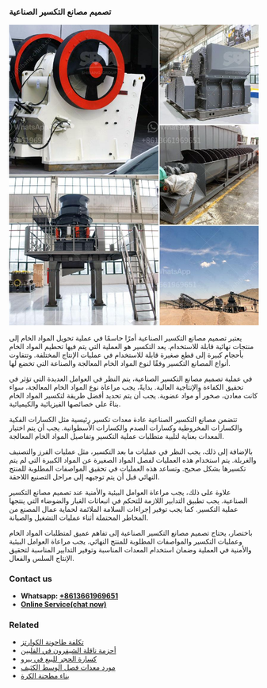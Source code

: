 <h3>تصميم مصانع التكسير الصناعية</h3><img src='1701850674.jpg' alt=''><p>يعتبر تصميم مصانع التكسير الصناعية أمرًا حاسمًا في عملية تحويل المواد الخام إلى منتجات نهائية قابلة للاستخدام. يعد التكسير هو العملية التي يتم فيها تحطيم المواد الخام بأحجام كبيرة إلى قطع صغيرة قابلة للاستخدام في عمليات الإنتاج المختلفة. وتتفاوت أنواع المصانع التكسير وفقًا لنوع المواد الخام المعالجة والصناعة التي تخضع لها.</p><p>في عملية تصميم مصانع التكسير الصناعية، يتم النظر في العوامل العديدة التي تؤثر في تحقيق الكفاءة والإنتاجية العالية. بدايةً، يجب مراعاة نوع المواد الخام المعالجة، سواء كانت معادن، صخور أو مواد عضوية. يجب أن يتم تحديد أفضل طريقة لتكسير المواد الخام بناءً على خصائصها الفيزيائية والكيميائية.</p><p>تتضمن مصانع التكسير الصناعية عادة معدات تكسير رئيسية مثل الكسارات الفكية والكسارات المخروطية وكسارات الصدم والكسارات الأسطوانية. يجب أن يتم اختيار المعدات بعناية لتلبية متطلبات عملية التكسير وتفاصيل المواد الخام المعالجة.</p><p>بالإضافة إلى ذلك، يجب النظر في عمليات ما بعد التكسير، مثل عمليات الفرز والتصنيف والغربلة. يتم استخدام هذه العمليات لفصل المواد الصغيرة عن المواد الكبيرة التي لم يتم تكسيرها بشكل صحيح. وتساعد هذه العمليات في تحقيق المواصفات المطلوبة للمنتج النهائي قبل أن يتم توجيهه إلى مراحل التصنيع اللاحقة.</p><p>علاوة على ذلك، يجب مراعاة العوامل البيئية والأمنية عند تصميم مصانع التكسير الصناعية. يجب تطبيق التدابير اللازمة للتحكم في انبعاثات الغبار والضوضاء التي ينتجها عملية التكسير. كما يجب توفير إجراءات السلامة الملائمة لحماية عمال المصنع من المخاطر المحتملة أثناء عمليات التشغيل والصيانة.</p><p>باختصار، يحتاج تصميم مصانع التكسير الصناعية إلى تفاهم عميق لمتطلبات المواد الخام وعمليات التكسير والمواصفات المطلوبة للمنتج النهائي. يجب مراعاة العوامل البيئية والأمنية في العملية وضمان استخدام المعدات المناسبة وتوفير التدابير المناسبة لتحقيق الإنتاج السلس والفعال.</p><h3>Contact us</h3><ul><li><strong>Whatsapp:&nbsp;<a href="https://wa.me/8613661969651">+8613661969651</a></strong></li><li><a href="https://swt.shibang-china.com/?git&amp;zhl&amp;تصميم مصانع التكسير الصناعية"><strong>Online Service(chat now)</strong></a></li></ul><h3>Related</h3><ul><li><a href='تكلفة طاحونة الكوارتز.md'>تكلفة طاحونة الكوارتز</a></li><li><a href='أحزمة ناقلة الشيفرون في الفلبين.md'>أحزمة ناقلة الشيفرون في الفلبين</a></li><li><a href='كسارة الحجر للبيع في بيرو.md'>كسارة الحجر للبيع في بيرو</a></li><li><a href='مورد معدات فصل الوسط الكثيف.md'>مورد معدات فصل الوسط الكثيف</a></li><li><a href='بناء مطحنة الكرة.md'>بناء مطحنة الكرة</a></li></ul>